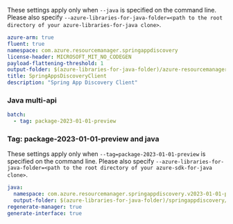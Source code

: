 
These settings apply only when `--java` is specified on the command line.
Please also specify `--azure-libraries-for-java-folder=<path to the root directory of your azure-libraries-for-java clone>`.

``` yaml $(java)
azure-arm: true
fluent: true
namespace: com.azure.resourcemanager.springappdiscovery
license-header: MICROSOFT_MIT_NO_CODEGEN
payload-flattening-threshold: 1
output-folder: $(azure-libraries-for-java-folder)/azure-resourcemanager-springappdiscovery
title: SpringAppsDiscoveryClient
description: "Spring App Discovery Client"
```

### Java multi-api

``` yaml $(java) && $(multiapi)
batch:
  - tag: package-2023-01-01-preview
```

### Tag: package-2023-01-01-preview and java

These settings apply only when `--tag=package-2023-01-01-preview` is specified on the command line.
Please also specify `--azure-libraries-for-java-folder=<path to the root directory of your azure-sdk-for-java clone>`.

``` yaml $(tag) == 'package-2023-01-01-preview' && $(java) && $(multiapi)
java:
  namespace: com.azure.resourcemanager.springappdiscovery.v2023-01-01-preview
  output-folder: $(azure-libraries-for-java-folder)/springappdiscovery/resource-manager/v2023-01-01-preview
regenerate-manager: true
generate-interface: true
```
